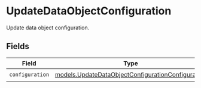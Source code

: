# UpdateDataObjectConfiguration

Update data object configuration.


## Fields

| Field                                                                                                        | Type                                                                                                         | Required                                                                                                     | Description                                                                                                  |
| ------------------------------------------------------------------------------------------------------------ | ------------------------------------------------------------------------------------------------------------ | ------------------------------------------------------------------------------------------------------------ | ------------------------------------------------------------------------------------------------------------ |
| `configuration`                                                                                              | [models.UpdateDataObjectConfigurationConfiguration](../models/updatedataobjectconfigurationconfiguration.md) | :heavy_check_mark:                                                                                           | N/A                                                                                                          |